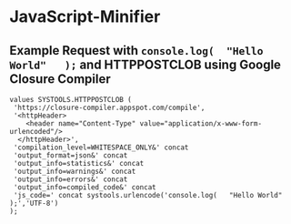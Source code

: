 # JavaScript-Minifier

## Example Request with `console.log(  "Hello World"   );` and HTTPPOSTCLOB using Google Closure Compiler 
```
values SYSTOOLS.HTTPPOSTCLOB (
 'https://closure-compiler.appspot.com/compile',
 '<httpHeader>
    <header name="Content-Type" value="application/x-www-form-urlencoded"/>
  </httpHeader>',
 'compilation_level=WHITESPACE_ONLY&' concat 
 'output_format=json&' concat 
 'output_info=statistics&' concat 
 'output_info=warnings&' concat 
 'output_info=errors&' concat 
 'output_info=compiled_code&' concat 
 'js_code=' concat systools.urlencode('console.log(   "Hello World"   );','UTF-8')
);
```
